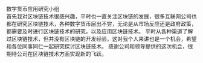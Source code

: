 数字货币应用研究小组  
首先我对区块链技术很感兴趣，平时也一直关注区块链的发展，很多互联网公司也都在研究区块链技术，各种数字货币层出不穷，无论是从市场反应还是政府政策，都需要及时进行区块链技术的研究，以及应用区块链技术。
平时从各种渠道了解过区块链技术，但并没有区块链的开发经验，这对我个人来讲也是一个机会，希望和各位同事同仁一起研究探讨区块链技术。
感谢公司和领导提供的这次机会，很期待公司在区块链技术方面实现新的飞跃。
